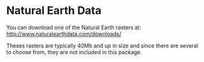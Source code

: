 # Natural Earth Data

You can download one of the Natural Earth rasters at:
  http://www.naturalearthdata.com/downloads/

Theses rasters are typically 40Mb and up in size and
since there are several to choose from, they are 
not included in this package.

